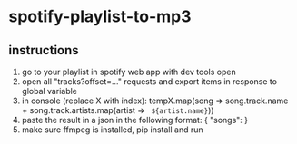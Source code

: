 # spotify-playlist-to-mp3
## instructions

1. go to your playlist in spotify web app with dev tools open
2. open all "tracks?offset=..." requests and export items in response to global variable
3. in console (replace X with index):
	tempX.map(song => song.track.name + song.track.artists.map(artist => ` ${artist.name}`))
4. paste the result in a json in the following format:
	{
		"songs": <pasted songs>
	}
5. make sure ffmpeg is installed, pip install and run
